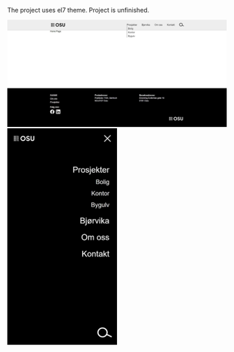 The project uses el7 theme. 
Project is unfinished.

<img src="Page/Page.jpg">
<img src="Page/Page%20Phone.jpg" width="50%">
